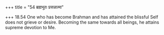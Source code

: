 +++
title = "54 ब्रह्मभूतः प्रसन्नात्मा"

+++
18.54 One who has become Brahman and has attained the blissful Self does
not grieve or desire. Becoming the same towards all beings, he attains
supreme devotion to Me.
